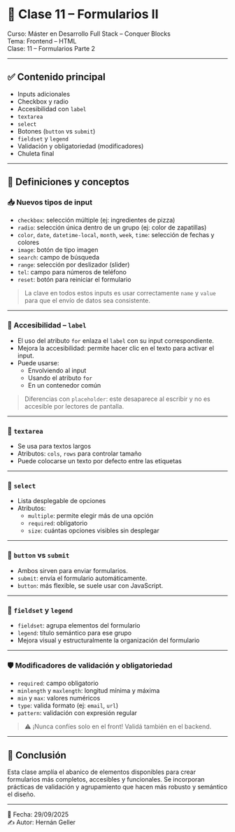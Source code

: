 # 📘 Clase 11 – Formularios II

Curso: Máster en Desarrollo Full Stack – Conquer Blocks  
Tema: Frontend – HTML  
Clase: 11 – Formularios Parte 2

---

## ✅ Contenido principal

- Inputs adicionales
- Checkbox y radio
- Accesibilidad con `label`
- `textarea`
- `select`
- Botones (`button` vs `submit`)
- `fieldset` y `legend`
- Validación y obligatoriedad (modificadores)
- Chuleta final

---

## 🧠 Definiciones y conceptos

### 📥 Nuevos tipos de input

- `checkbox`: selección múltiple (ej: ingredientes de pizza)
- `radio`: selección única dentro de un grupo (ej: color de zapatillas)
- `color`, `date`, `datetime-local`, `month`, `week`, `time`: selección de fechas y colores
- `image`: botón de tipo imagen
- `search`: campo de búsqueda
- `range`: selección por deslizador (slider)
- `tel`: campo para números de teléfono
- `reset`: botón para reiniciar el formulario

> La clave en todos estos inputs es usar correctamente `name` y `value` para que el envío de datos sea consistente.

---

### 🔏 Accesibilidad – `label`

- El uso del atributo `for` enlaza el `label` con su input correspondiente.
- Mejora la accesibilidad: permite hacer clic en el texto para activar el input.
- Puede usarse:
  - Envolviendo al input
  - Usando el atributo `for`
  - En un contenedor común

> Diferencias con `placeholder`: este desaparece al escribir y no es accesible por lectores de pantalla.

---

### 📝 `textarea`

- Se usa para textos largos
- Atributos: `cols`, `rows` para controlar tamaño
- Puede colocarse un texto por defecto entre las etiquetas

---

### 🔽 `select`

- Lista desplegable de opciones
- Atributos:
  - `multiple`: permite elegir más de una opción
  - `required`: obligatorio
  - `size`: cuántas opciones visibles sin desplegar

---

### 🔘 `button` vs `submit`

- Ambos sirven para enviar formularios.
- `submit`: envía el formulario automáticamente.
- `button`: más flexible, se suele usar con JavaScript.

---

### 🧩 `fieldset` y `legend`

- `fieldset`: agrupa elementos del formulario
- `legend`: título semántico para ese grupo
- Mejora visual y estructuralmente la organización del formulario

---

### 🛡️ Modificadores de validación y obligatoriedad

- `required`: campo obligatorio
- `minlength` y `maxlength`: longitud mínima y máxima
- `min` y `max`: valores numéricos
- `type`: valida formato (ej: `email`, `url`)
- `pattern`: validación con expresión regular

> ⚠️ ¡Nunca confíes solo en el front! Validá también en el backend.

---

## 🧠 Conclusión

Esta clase amplía el abanico de elementos disponibles para crear formularios más completos, accesibles y funcionales. Se incorporan prácticas de validación y agrupamiento que hacen más robusto y semántico el diseño.

---

📅 Fecha: 29/09/2025  
✍️ Autor: Hernán Geller
